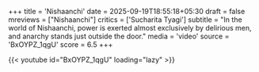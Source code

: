 +++
title = 'Nishaanchi'
date = 2025-09-19T18:55:18+05:30
draft = false
mreviews = ["Nishaanchi"]
critics = ['Sucharita Tyagi']
subtitle = "In the world of Nishaanchi, power is exerted almost exclusively by delirious men, and anarchy stands just outside the door."
media = 'video'
source = 'BxOYPZ_1qgU'
score = 6.5
+++

{{< youtube id="BxOYPZ_1qgU" loading="lazy" >}}
